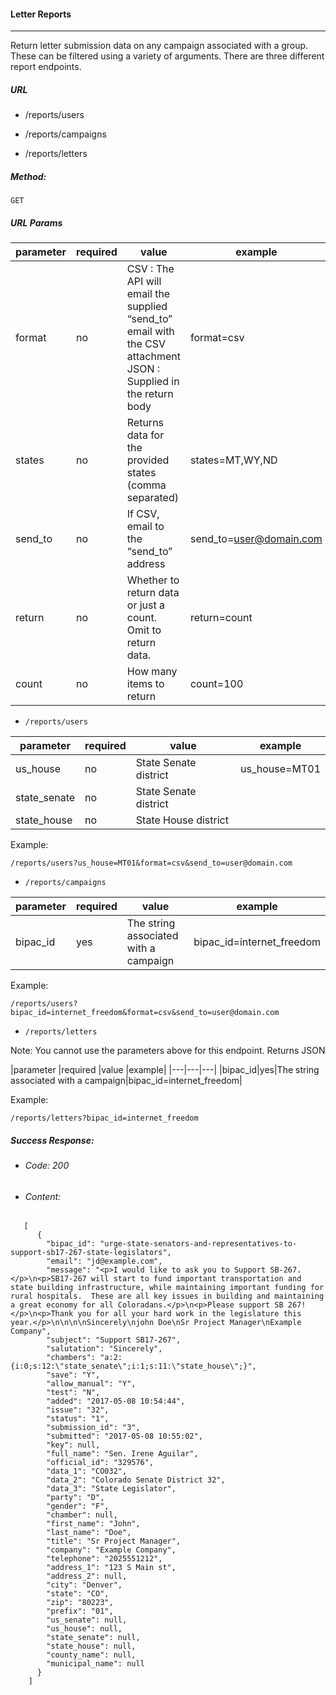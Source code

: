 #### Letter Reports
---

Return letter submission data on any campaign associated with a group.  These can be filtered using a variety of arguments. There are three different report endpoints.


 ##### URL

   * /reports/users

   * /reports/campaigns

   * /reports/letters


 ##### Method:

  `GET`

 ##### URL Params



 |parameter            |required   |value   |example|
 |---|---|---|---|
 |format|no|CSV : The API will email the supplied “send_to” email with the CSV attachment JSON : Supplied in the return body|format=csv|
 |states|no|Returns data for the provided states (comma separated)|states=MT,WY,ND|
 |send_to|no|If CSV, email to the “send_to” address|send_to=user@domain.com|
 |return|no|Whether to return data or just a count.  Omit to return data.|return=count|
 |count|no|How many items to return|count=100|


* `/reports/users`

| parameter  |  required | value  | example  |
|---|---|---|---|
|  us_house | no  | State Senate district  | us_house=MT01  |
|  state_senate | no  | State Senate district  |   |
| state_house  | no  |  State House district |   |


Example:
```
/reports/users?us_house=MT01&format=csv&send_to=user@domain.com

```


* `/reports/campaigns`


|parameter            |required   |value   |example|
|---|---|---|---|
|bipac_id|yes|The string associated with a campaign|bipac_id=internet_freedom

Example:
```
/reports/users?bipac_id=internet_freedom&format=csv&send_to=user@domain.com

```


*  `/reports/letters`


<p class="warning">
  Note: You cannot use the parameters above for this endpoint. Returns JSON
</p>


|parameter            |required   |value   |example|
|---|---|---|
|bipac_id|yes|The string associated with a campaign|bipac_id=internet_freedom|

Example:
```
/reports/letters?bipac_id=internet_freedom

```


 ##### Success Response:

   * ###### Code: 200 <br />
   * ###### Content:


```
   [
      {
        "bipac_id": "urge-state-senators-and-representatives-to-support-sb17-267-state-legislators",
        "email": "jd@example.com",
        "message": "<p>I would like to ask you to Support SB-267.</p>\n<p>SB17-267 will start to fund important transportation and state building infrastructure, while maintaining important funding for rural hospitals.  These are all key issues in building and maintaining a great economy for all Coloradans.</p>\n<p>Please support SB 267!</p>\n<p>Thank you for all your hard work in the legislature this year.</p>\n\n\n\nSincerely\njohn Doe\nSr Project Manager\nExample Company",
        "subject": "Support SB17-267",
        "salutation": "Sincerely",
        "chambers": "a:2:{i:0;s:12:\"state_senate\";i:1;s:11:\"state_house\";}",
        "save": "Y",
        "allow_manual": "Y",
        "test": "N",
        "added": "2017-05-08 10:54:44",
        "issue": "32",
        "status": "1",
        "submission_id": "3",
        "submitted": "2017-05-08 10:55:02",
        "key": null,
        "full_name": "Sen. Irene Aguilar",
        "official_id": "329576",
        "data_1": "CO032",
        "data_2": "Colorado Senate District 32",
        "data_3": "State Legislator",
        "party": "D",
        "gender": "F",
        "chamber": null,
        "first_name": "John",
        "last_name": "Doe",
        "title": "Sr Project Manager",
        "company": "Example Company",
        "telephone": "2025551212",
        "address_1": "123 S Main st",
        "address_2": null,
        "city": "Denver",
        "state": "CO",
        "zip": "80223",
        "prefix": "01",
        "us_senate": null,
        "us_house": null,
        "state_senate": null,
        "state_house": null,
        "county_name": null,
        "municipal_name": null
      }
    ]
```

